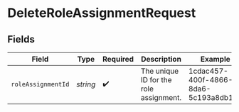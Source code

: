 # DeleteRoleAssignmentRequest


## Fields

| Field                                  | Type                                   | Required                               | Description                            | Example                                |
| -------------------------------------- | -------------------------------------- | -------------------------------------- | -------------------------------------- | -------------------------------------- |
| `roleAssignmentId`                     | *string*                               | :heavy_check_mark:                     | The unique ID for the role assignment. | 1cdac457-400f-4866-8da6-5c193a8db158   |